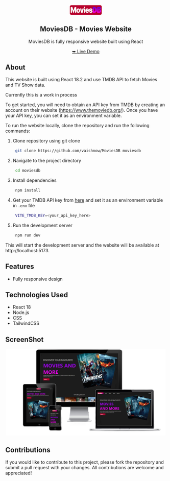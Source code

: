 <div align="center">
    <img src="./src/assets/logo.svg" alt="MoviesDB" width="100" />
  <h2>MoviesDB - Movies Website</h2>
  <p>MoviesDB is fully responsive website built using React</p>
    <a href="#updatelink" target="_blank">➥ Live Demo</a>
</div>

## About

This website is built using React 18.2 and use TMDB API to fetch Movies and TV Show data.

Currently this is a work in process

<!-- On this website, users can search for and explore movies and TV Shows, as well as bookmark their favorites for easy access later. This website is also fully responsive, so it can be easily accessed and used on any device, including desktop computers, laptops, tablets, and smartphones. -->

To get started, you will need to obtain an API key from TMDB by creating an account on their website (https://www.themoviedb.org/). Once you have your API key, you can set it as an environment variable.

To run the website locally, clone the repository and run the following commands:

1. Clone repository using git clone
   ```bash
    git clone https://github.com/vaishnow/MoviesDB moviesdb
   ```
2. Navigate to the project directory
   ```bash
    cd moviesdb
   ```
3. Install dependencies
   ```bash
    npm install
   ```
4. Get your TMDB API key from [here](https://www.themoviedb.org/) and set it as an environment variable in `.env` file
   ```bash
    VITE_TMDB_KEY=<your_api_key_here>
   ```
5. Run the development server
   ```bash
    npm run dev
   ```

This will start the development server and the website will be available at http://localhost:5173.

## Features

- Fully responsive design
  <!-- - Search for movies and TV Shows -->
  <!-- - Explore movies and TV Shows by popular, top rated, and upcoming releases -->
  <!-- - Bookmark movies and TV Shows for easy access later -->

## Technologies Used

- React 18
- Node.js
- CSS
- TailwindCSS

<h2>ScreenShot</h2>
<div align="center">
    <img src="./public/screenshot.png" alt="MoviesDB Responsive Design" width="500" />
</div>

## Contributions

If you would like to contribute to this project, please fork the repository and submit a pull request with your changes. All contributions are welcome and appreciated!
